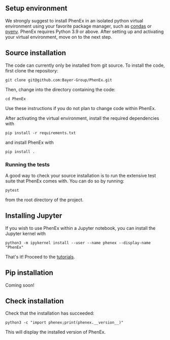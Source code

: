 ## Setup environment

We strongly suggest to install PhenEx in an isolated python virtual environment using your favorite package manager, such as [condas](https://conda.io/projects/conda/en/latest/user-guide/install/index.html) or [pyenv](https://github.com/pyenv/pyenv). PhenEx requires Python 3.9 or above. After setting up and activating your virtual environment, move on to the next step.

## Source installation

The code can currently only be installed from git source. To install the code, first clone the repository:

```
git clone git@github.com:Bayer-Group/PhenEx.git
```

Then, change into the directory containing the code:

```
cd PhenEx
```

Use these instructions if you do not plan to change code within PhenEx.

After activating the virtual environment, install the required dependencies with

```
pip install -r requirements.txt
```

and install PhenEx with

```
pip install .
```

### Running the tests

A good way to check your source installation is to run the extensive test suite that PhenEx comes with. You can do so by running:

```
pytest
```

from the root directory of the project.

## Installing Jupyter

If you wish to use PhenEx within a Jupyter notebook, you can install the Jupyter kernel with

```
python3 -m ipykernel install --user --name phenex --display-name "PhenEx"
```

That's it! Proceed to the [tutorials](tutorials.md).

## Pip installation

Coming soon!

## Check installation

Check that the installation has succeeded:

```
python3 -c "import phenex;print(phenex.__version__)"
```

This will display the installed version of PhenEx.
